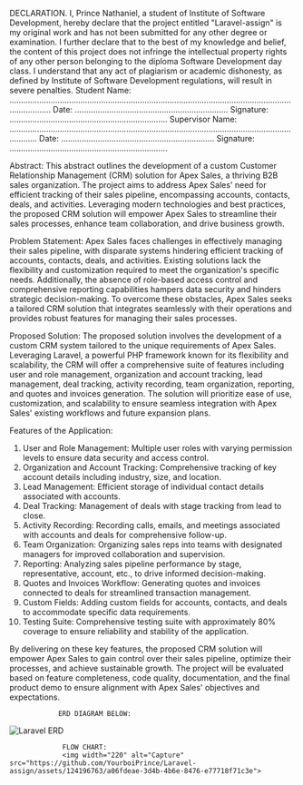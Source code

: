 DECLARATION.
I, Prince Nathaniel, a student of Institute of Software Development, hereby declare that the
project entitled "Laravel-assign" is my original work and has not been submitted for any other
degree or examination.
I further declare that to the best of my knowledge and belief, the content of this project does
not infringe the intellectual property rights of any other person belonging to the diploma
Software Development day class.
I understand that any act of plagiarism or academic dishonesty, as defined by Institute of
Software Development regulations, will result in severe penalties.
Student Name: ……………………………………………………………………………………………………………………………
Date: …………………………………………………………. Signature: ……………………………………………………………
Supervisor Name: ………………………………………………………………………………………………………………………
Date: …………………………………………………………. Signature: ……………………………………………………………


Abstract:
This abstract outlines the development of a custom Customer Relationship Management (CRM) solution for Apex Sales, a thriving B2B sales organization. The project aims to address Apex Sales' need for efficient tracking of their sales pipeline, encompassing accounts, contacts, deals, and activities. Leveraging modern technologies and best practices, the proposed CRM solution will empower Apex Sales to streamline their sales processes, enhance team collaboration, and drive business growth.

Problem Statement:
Apex Sales faces challenges in effectively managing their sales pipeline, with disparate systems hindering efficient tracking of accounts, contacts, deals, and activities. Existing solutions lack the flexibility and customization required to meet the organization's specific needs. Additionally, the absence of role-based access control and comprehensive reporting capabilities hampers data security and hinders strategic decision-making. To overcome these obstacles, Apex Sales seeks a tailored CRM solution that integrates seamlessly with their operations and provides robust features for managing their sales processes.

Proposed Solution:
The proposed solution involves the development of a custom CRM system tailored to the unique requirements of Apex Sales. Leveraging Laravel, a powerful PHP framework known for its flexibility and scalability, the CRM will offer a comprehensive suite of features including user and role management, organization and account tracking, lead management, deal tracking, activity recording, team organization, reporting, and quotes and invoices generation. The solution will prioritize ease of use, customization, and scalability to ensure seamless integration with Apex Sales' existing workflows and future expansion plans.

Features of the Application:

1) User and Role Management: Multiple user roles with varying permission levels to ensure data security and access control.
2) Organization and Account Tracking: Comprehensive tracking of key account details including industry, size, and location.
3) Lead Management: Efficient storage of individual contact details associated with accounts.
4) Deal Tracking: Management of deals with stage tracking from lead to close.
5) Activity Recording: Recording calls, emails, and meetings associated with accounts and deals for comprehensive follow-up.
6) Team Organization: Organizing sales reps into teams with designated managers for improved collaboration and supervision.
7) Reporting: Analyzing sales pipeline performance by stage, representative, account, etc., to drive informed decision-making.
8) Quotes and Invoices Workflow: Generating quotes and invoices connected to deals for streamlined transaction management.
9) Custom Fields: Adding custom fields for accounts, contacts, and deals to accommodate specific data requirements.
10) Testing Suite: Comprehensive testing suite with approximately 80% coverage to ensure reliability and stability of the application.

By delivering on these key features, the proposed CRM solution will empower Apex Sales to gain control over their sales pipeline, optimize their processes, and achieve sustainable growth. The project will be evaluated based on feature completeness, code quality, documentation, and the final product demo to ensure alignment with Apex Sales' objectives and expectations.

                ERD DIAGRAM BELOW:
                
 ![Laravel ERD](https://github.com/YourboiPrince/Laravel-assign/assets/124196763/57ad7884-b2bb-466c-979d-d3bc078c8795)

                 FLOW CHART:
                 <img width="220" alt="Capture" src="https://github.com/YourboiPrince/Laravel-assign/assets/124196763/a06fdeae-3d4b-4b6e-8476-e77718f71c3e">


